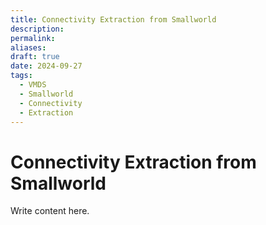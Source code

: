 ```yaml
---
title: Connectivity Extraction from Smallworld
description: 
permalink: 
aliases: 
draft: true
date: 2024-09-27
tags:
  - VMDS
  - Smallworld
  - Connectivity
  - Extraction
---
```

# Connectivity Extraction from Smallworld

Write content here.
